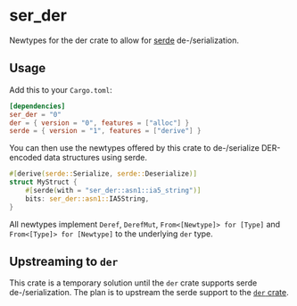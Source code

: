 # ser_der

Newtypes for the der crate to allow for [serde](https://serde.rs) de-/serialization.

## Usage

Add this to your `Cargo.toml`:

```toml
[dependencies]
ser_der = "0"
der = { version = "0", features = ["alloc"] }
serde = { version = "1", features = ["derive"] }
```

You can then use the newtypes offered by this crate to de-/serialize DER-encoded data structures using serde.

```rust
#[derive(serde::Serialize, serde::Deserialize)]
struct MyStruct {
    #[serde(with = "ser_der::asn1::ia5_string")]
    bits: ser_der::asn1::IA5String,
}
```

All newtypes implement `Deref`, `DerefMut`, `From<[Newtype]> for [Type]` and `From<[Type]> for [Newtype]` to the underlying `der` type.

## Upstreaming to `der`

This crate is a temporary solution until the `der` crate supports serde de-/serialization. The plan is to upstream the serde support to the [`der` crate](https://github.com/RustCrypto/formats/tree/master/der).
